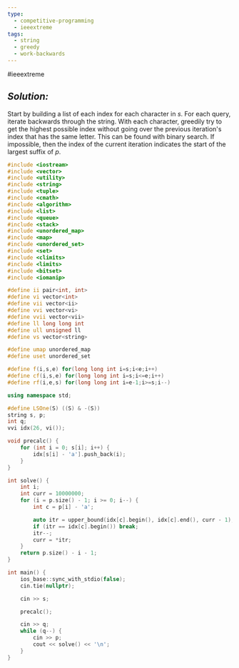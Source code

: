 ```yaml
---
type:
  - competitive-programming
  - ieeextreme
tags:
  - string
  - greedy
  - work-backwards
---
```

#ieeextreme

## _Solution:_
Start by building a list of each index for each character in $s$. For each query, iterate backwards through the string. With each character, greedily try to get the highest possible index without going over the previous iteration's index that has the same letter. This can be found with binary search. If impossible, then the index of the current iteration indicates the start of the largest suffix of $p$.

```cpp
#include <iostream>
#include <vector>
#include <utility>
#include <string>
#include <tuple>
#include <cmath>
#include <algorithm>
#include <list>
#include <queue>
#include <stack>
#include <unordered_map>
#include <map>
#include <unordered_set>
#include <set>
#include <climits>
#include <limits>
#include <bitset>
#include <iomanip>

#define ii pair<int, int>
#define vi vector<int>
#define vii vector<ii>
#define vvi vector<vi>
#define vvii vector<vii>
#define ll long long int
#define ull unsigned ll
#define vs vector<string>

#define umap unordered_map
#define uset unordered_set

#define f(i,s,e) for(long long int i=s;i<e;i++)
#define cf(i,s,e) for(long long int i=s;i<=e;i++)
#define rf(i,e,s) for(long long int i=e-1;i>=s;i--)

using namespace std;

#define LSOne(S) ((S) & -(S))
string s, p;
int q;
vvi idx(26, vi());

void precalc() {
    for (int i = 0; s[i]; i++) {
        idx[s[i] - 'a'].push_back(i);
    }
}

int solve() {
    int i;
    int curr = 10000000;
    for (i = p.size() - 1; i >= 0; i--) {
        int c = p[i] - 'a';

        auto itr = upper_bound(idx[c].begin(), idx[c].end(), curr - 1);
        if (itr == idx[c].begin()) break;
        itr--;
        curr = *itr;
    }
    return p.size() - i - 1;
}

int main() {
    ios_base::sync_with_stdio(false);
    cin.tie(nullptr);

    cin >> s;

    precalc();

    cin >> q;
    while (q--) {
        cin >> p;
        cout << solve() << '\n';
    }
}
```